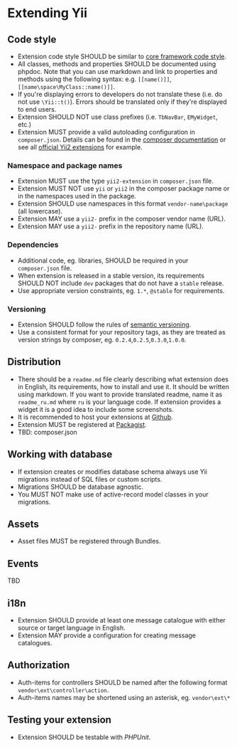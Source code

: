 Extending Yii
=============

Code style
----------

- Extension code style SHOULD be similar to [core framework code style](https://github.com/yiisoft/yii2/wiki/Core-framework-code-style).
- All classes, methods and properties SHOULD be documented using phpdoc. Note that you can use markdown and link to properties and methods
using the following syntax: e.g. `[[name()]]`, `[[name\space\MyClass::name()]]`.
- If you're displaying errors to developers do not translate these (i.e. do not use `\Yii::t()`). Errors should be
  translated only if they're displayed to end users.
- Extension SHOULD NOT use class prefixes (i.e. `TbNavBar`, `EMyWidget`, etc.)
- Extension MUST provide a valid autoloading configuration in `composer.json`. Details can be found in the [composer documentation](http://getcomposer.org/doc/04-schema.md#autoload) or see all [official Yii2 extensions](https://github.com/yiisoft/yii2/tree/master/extensions/yii) for example.



### Namespace and package names

- Extension MUST use the type `yii2-extension` in `composer.json` file.
- Extension MUST NOT use `yii` or `yii2` in the composer package name or in the namespaces used in the package.
- Extension SHOULD use namespaces in this format `vendor-name\package` (all lowercase).
- Extension MAY use a `yii2-` prefix in the composer vendor name (URL).
- Extension MAY use a `yii2-` prefix in the repository name (URL).

### Dependencies

- Additional code, eg. libraries, SHOULD be required in your `composer.json` file.
- When extension is released in a stable version, its requirements SHOULD NOT include `dev` packages that do not have a `stable` release.
- Use appropriate version constraints, eg. `1.*`, `@stable` for requirements.

### Versioning

- Extension SHOULD follow the rules of [semantic versioning](http://semver.org).
- Use a consistent format for your repository tags, as they are treated as version strings by composer, eg. `0.2.4`,`0.2.5`,`0.3.0`,`1.0.0`.

Distribution
------------

- There should be a `readme.md` file clearly describing what extension does in English, its requirements, how to install
  and use it. It should be written using markdown. If you want to provide translated readme, name it as `readme_ru.md`
  where `ru` is your language code. If extension provides a widget it is a good idea to include some screenshots.
- It is recommended to host your extensions at [Github](github.com).
- Extension MUST be registered at [Packagist](https://packagist.org).
- TBD: composer.json

Working with database
---------------------

- If extension creates or modifies database schema always use Yii migrations instead of SQL files or custom scripts.
- Migrations SHOULD be database agnostic.
- You MUST NOT make use of active-record model classes in your migrations.

Assets
------

- Asset files MUST be registered through Bundles.

Events
------

TBD

i18n
----

- Extension SHOULD provide at least one message catalogue with either source or target language in English.
- Extension MAY provide a configuration for creating message catalogues.

Authorization
-------------

- Auth-items for controllers SHOULD be named after the following format `vendor\ext\controller\action`.
- Auth-items names may be shortened using an asterisk, eg. `vendor\ext\*`

Testing your extension
----------------------

- Extension SHOULD be testable with *PHPUnit*.